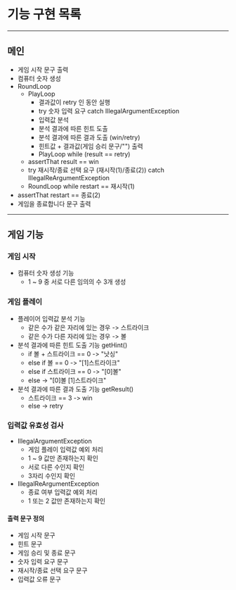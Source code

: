 # 기능 구현 목록
---

## 메인
- 게임 시작 문구 출력
- 컴퓨터 숫자 생성
- RoundLoop
    - PlayLoop
        - 결과값이 retry 인 동안 실행
        - try 숫자 입력 요구 catch IllegalArgumentException
        - 입력값 분석
        - 분석 결과에 따른 힌트 도출
        - 분석 결과에 따른 결과 도출 (win/retry)
        - 힌트값 + 결과값(게임 승리 문구/"") 출력
        - PlayLoop while (result == retry)
    - assertThat result == win
    - try 재시작/종료 선택 요구 (재시작(1)/종료(2)) catch IllegalReArgumentException
    - RoundLoop while restart == 재시작(1)
- assertThat restart == 종료(2)
- 게임을 종료합니다 문구 출력

---
## 게임 기능

### 게임 시작
- 컴퓨터 숫자 생성 기능 
    - 1 ~ 9 중 서로 다른 임의의 수 3개 생성 

### 게임 플레이
- 플레이어 입력값 분석 기능
    - 같은 수가 같은 자리에 있는 경우 -> 스트라이크
    - 같은 수가 다른 자리에 있는 경우 -> 볼
- 분석 결과에 따른 힌트 도출 기능 getHint()
    - if 볼 + 스트라이크 == 0 -> "낫싱"
    - else if 볼 == 0 -> "[1]스트라이크"
    - else if 스트라이크 == 0 -> "[0]볼"
    - else -> "[0]볼 [1]스트라이크"
- 분석 결과에 따른 결과 도출 기능 getResult()
    - 스트라이크 == 3 -> win
    - else -> retry
### 입력값 유효성 검사
- IllegalArgumentException
    - 게임 플레이 입력값 예외 처리
    - 1 ~ 9 값만 존재하는지 확인
    - 서로 다른 수인지 확인
    - 3자리 수인지 확인
- IllegalReArgumentException
    - 종료 여부 입력값 예외 처리 
    - 1 또는 2 값만 존재하는지 확인


#### 출력 문구 정의
- 게임 시작 문구
- 힌트 문구 
- 게임 승리 및 종료 문구
- 숫자 입력 요구 문구
- 재시작/종료 선택 요구 문구
- 입력값 오류 문구

